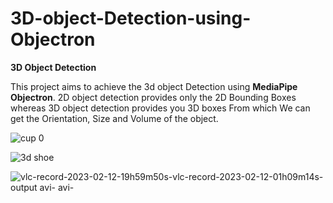# 3D-object-Detection-using-Objectron
**3D Object Detection** 

This project aims to achieve the 3d object Detection using **MediaPipe Objectron**. 2D object detection provides only the  2D Bounding Boxes whereas 3D object detection provides you 3D boxes From which We can get the Orientation, Size and  Volume of the object.


![cup 0](https://user-images.githubusercontent.com/54540404/218277619-cd5a8b67-8d48-426c-be23-49e0b801cf28.png) 

![3d shoe](https://user-images.githubusercontent.com/54540404/218318344-1cd72266-a214-45c3-b2d7-2f45ca30b6b5.png)


![vlc-record-2023-02-12-19h59m50s-vlc-record-2023-02-12-01h09m14s-output avi- avi-](https://user-images.githubusercontent.com/54540404/218317403-fc8cd652-0a4c-47f2-8192-2f43b8db0eec.gif)



